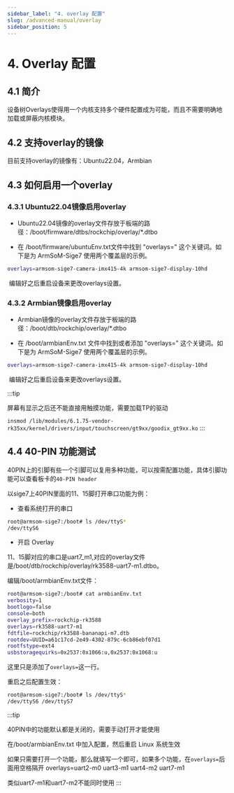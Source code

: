 ```yaml
---
sidebar_label: "4. overlay 配置"
slug: /advanced-manual/overlay
sidebar_position: 5
---
```


# 4. Overlay 配置

## 4.1 简介

设备树Overlays使得用一个内核支持多个硬件配置成为可能，而且不需要明确地加载或屏蔽内核模块。

## 4.2 支持overlay的镜像

目前支持overlay的镜像有：Ubuntu22.04，Armbian

## 4.3 如何启用一个overlay

### 4.3.1 Ubuntu22.04镜像启用overlay

- Ubuntu22.04镜像的overlay文件存放于板端的路径：/boot/firmware/dtbs/rockchip/overlay/*.dtbo

- 在 /boot/firmware/ubuntuEnv.txt文件中找到 "overlays=" 这个关键词。如下是为 ArmSoM-Sige7 使用两个覆盖层的示例。

```bash
overlays=armsom-sige7-camera-imx415-4k armsom-sige7-display-10hd
```

​	编辑好之后重启设备来更改overlays设置。



### 4.3.2 Armbian镜像启用overlay

- Armbian镜像的overlay文件存放于板端的路径：/boot/dtb/rockchip/overlay/*.dtbo

- 在 /boot/armbianEnv.txt 文件中找到或者添加 "overlays=" 这个关键词。如下是为 ArmSoM-Sige7 使用两个覆盖层的示例。

```bash
overlays=armsom-sige7-camera-imx415-4k armsom-sige7-display-10hd
```

​	编辑好之后重启设备来更改overlays设置。

:::tip 

屏幕有显示之后还不能直接用触摸功能，需要加载TP的驱动 

`insmod /lib/modules/6.1.75-vendor-rk35xx/kernel/drivers/input/touchscreen/gt9xx/goodix_gt9xx.ko`
:::

## 4.4 40-PIN 功能测试

40PIN上的引脚有些一个引脚可以复用多种功能，可以按需配置功能，具体引脚功能可以查看板卡的`40-PIN header`

以sige7上40PIN里面的11、15脚打开串口功能为例：
- 查看系统打开的串口
```bash
root@armsom-sige7:/boot# ls /dev/ttyS*
/dev/ttyS6
```

- 开启 Overlay

11、15脚对应的串口是uart7_m1,对应的overlay文件是/boot/dtb/rockchip/overlay/rk3588-uart7-m1.dtbo。

编辑/boot/armbianEnv.txt文件：
```bash
root@armsom-sige7:/boot# cat armbianEnv.txt
verbosity=1
bootlogo=false
console=both
overlay_prefix=rockchip-rk3588
overlays=rk3588-uart7-m1
fdtfile=rockchip/rk3588-bananapi-m7.dtb
rootdev=UUID=a61c17cd-2e49-4302-879c-6cb86ebf07d1
rootfstype=ext4
usbstoragequirks=0x2537:0x1066:u,0x2537:0x1068:u
```
这里只是添加了`overlays=`这一行。

重启之后配置生效：
```bash
root@armsom-sige7:/boot# ls /dev/ttyS*
/dev/ttyS6 /dev/ttyS7
```

:::tip 

40PIN中的功能默认都是关闭的，需要手动打开才能使用

在/boot/armbianEnv.txt 中加入配置，然后重启 Linux 系统生效

如果只需要打开一个功能，那么就填写一个即可，如果多个功能，在`overlays=`后面用空格隔开
overlays=uart2-m0 uart3-m1 uart4-m2 uart7-m1

类似uart7-m1和uart7-m2不能同时使用
:::